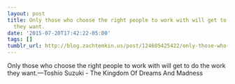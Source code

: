 ```yaml
---
layout: post
title: Only those who choose the right people to work with will get to do the work
  they want.
date: '2015-07-20T17:42:22-05:00'
tags: []
tumblr_url: http://blog.zachtemkin.us/post/124605425422/only-those-who-choose-the-right-people-to-work
---
```

Only those who choose the right people to work with will get to do the work they want.—Toshio Suzuki - The Kingdom Of Dreams And Madness
